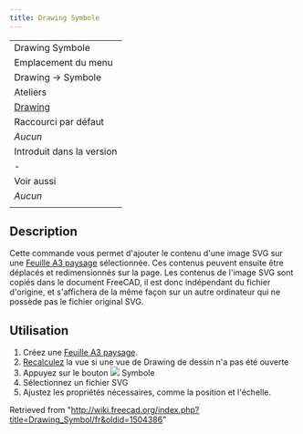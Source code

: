 ```yaml
---
title: Drawing Symbole
---
```

|  |
| --- |
| Drawing Symbole |
| Emplacement du menu |
| Drawing → Symbole |
| Ateliers |
| [Drawing](/Drawing_Workbench/fr "Drawing Workbench/fr") |
| Raccourci par défaut |
| *Aucun* |
| Introduit dans la version |
| - |
| Voir aussi |
| *Aucun* |
|  |

## Description

Cette commande vous permet d'ajouter le contenu d'une image SVG sur une  [Feuille A3 paysage](/Drawing_Landscape_A3/fr "Drawing Landscape A3/fr") sélectionnée. Ces contenus peuvent ensuite être déplacés et redimensionnés sur la page. Les contenus de l'image SVG sont copiés dans le document FreeCAD, il est donc indépendant du fichier d'origine, et s'affichera de la même façon sur un autre ordinateur qui ne possède pas le fichier original SVG.

## Utilisation

1. Créez une [Feuille A3 paysage](/Drawing_Landscape_A3/fr "Drawing Landscape A3/fr").
2. [Recalculez](/Std_Refresh/fr "Std Refresh/fr") la vue si une vue de Drawing de dessin n'a pas été ouverte
3. Appuyez sur le bouton ![](/images/Drawing_Symbol.png) Symbole
4. Sélectionnez un fichier SVG
5. Ajustez les propriétés nécessaires, comme la position et l'échelle.

Retrieved from "<http://wiki.freecad.org/index.php?title=Drawing_Symbol/fr&oldid=1504386>"